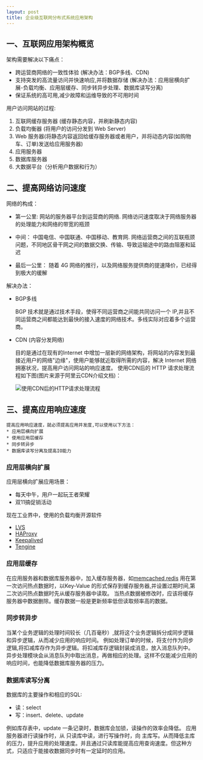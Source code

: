 ```yaml
---
layout: post
title: 企业级互联网分布式系统应用架构
---
```


## 一、互联网应用架构概览

架构需要解决以下痛点：

* 跨运营商网络的一致性体验 (解决办法：BGP多线、CDN)
* 支持突发的高流量访问并快速响应,并将数据存储 (解决办法：应用层横向扩展-负载均衡、应用层缓存、同步转异步处理、数据库读写分离)
* 保证系统的高可用,减少故障和运维导致的不可用时间

用户访问网站的过程:

1. 互联网缓存服务器 (缓存静态内容，并刷新静态内容)
2. 负载均衡器 (将用户的访问分发到 Web Server)
3. Web 服务器(将静态内容返回给缓存服务器或者用户，并将动态内容(如购物车、订单)发送给应用服务器)
4. 应用服务器
5. 数据库服务器
6. 大数据平台（分析用户数据和行为）

## 二、提高网络访问速度

网络的构成：

* 第一公里: 网站的服务器平台到运营商的网络.
	网络访问速度取决于网络服务器的处理能力和网络的带宽的瓶颈

* 中间： 中国电信、中国联通、中国移动、教育网. 
	网络运营商之间的互联瓶颈问题，不同地区骨干网之间的数据交换、传输、导致运输途中的路由阻塞和延迟

* 最后一公里：
	随着 4G 网络的推行，以及网络服务提供商的提速降价，已经得到极大的缓解

解决办法：

* BGP多线

	BGP 技术就是通过技术手段，使得不同运营商之间能共同访问一个 IP,并且不同运营商之间都能达到最快的接入速度的网络技术。多线实际对应着多个运营商。

* CDN (内容分发网络) 

	目的是通过在现有的Internet 中增加一层新的网络架构，将网站的内容发到最接近用户的网络"边缘"，使用户能够就近取得所需的内容，解决 Internet 网络拥塞状况，提高用户访问网站的响应速度。
	使用CDN后的 HTTP 请求处理流程如下图(图片来源于阿里云CDN介绍文档)：

	![使用CDN后的HTTP请求处理流程](https://docs-aliyun.cn-hangzhou.oss.aliyun-inc.com/cn/cdn/0.1.99/assets/image/brief-manual/summary-001.png)

## 三、提高应用响应速度

	提高应用响应速度，就必须提高应用并发度,可以使用以下方法：
	* 应用层横向扩展
	* 使用应用层缓存
	* 同步转异步
	* 数据库读写分离及提高IO能力

### 应用层横向扩展

应用层横向扩展应用场景：
* 每天中午，用户一起玩王者荣耀
* 双11搞促销活动

现在工业界中，使用的负载均衡开源软件
* [LVS](http://www.linuxvirtualserver.org)
* [HAProxy](http://www.haproxy.org)
* [Keepalived](http://keepalived.org)
* [Tengine](http://tengine.taobao.org)

### 应用层缓存

在应用服务器和数据库服务器中，加入缓存服务器，如[memcached](https://memcached.org),[redis](https://redis.io)
用在第一次访问热点数据时，以Key-Value 的形式保存到缓存服务器,并设置过期时间,第二次访问热点数据时先从缓存服务器中读取。
当热点数据被修改时，应该将缓存服务器中数据删除。缓存数据一般是更新频率低但读取频率高的数据。

### 同步转异步

当某个业务逻辑的处理时间较长（几百毫秒）,就将这个业务逻辑拆分成同步逻辑和异步逻辑，从而减少应用的响应时间。
例如处理订单的时候，将支付作为同步逻辑,将扣减库存作为异步逻辑。将扣减库存逻辑封装成消息，放入消息队列中。异步处理模块会从消息队列中取出消息，再做相应的处理。这样不仅能减少应用的响应时间，也能降低数据库服务器的压力。

### 数据库读写分离

数据库的主要操作和相应的SQL:

* 读：select
* 写：insert、delete、update

例如库存表中，update 一条记录时，数据库会加锁，读操作的效率会降低。
应用服务器进行读操作时，从 只读库中读，进行写操作时，向 主库写。从而降低主库的压力，提升应用的处理速度。并且通过只读库能提高应用查询速度。但这种方式，只适应于能接收数据同步时有一定延时的应用。
